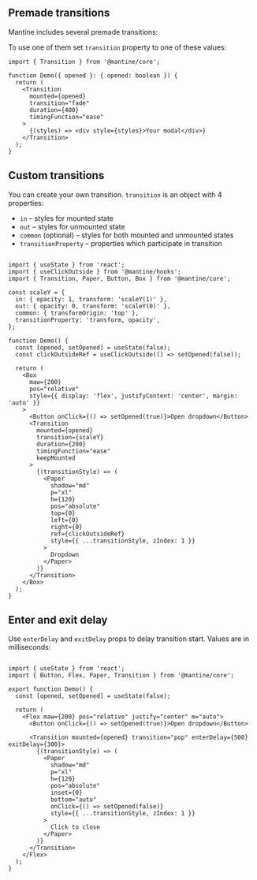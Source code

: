 ## Premade transitions

Mantine includes several premade transitions:

To use one of them set `transition` property to one of these values:

```tsx
import { Transition } from '@mantine/core';

function Demo({ opened }: { opened: boolean }) {
  return (
    <Transition
      mounted={opened}
      transition="fade"
      duration={400}
      timingFunction="ease"
    >
      {(styles) => <div style={styles}>Your modal</div>}
    </Transition>
  );
}
```

## Custom transitions

You can create your own transition. `transition` is an object with 4 properties:

-   `in` – styles for mounted state
-   `out` – styles for unmounted state
-   `common` (optional) – styles for both mounted and unmounted states
-   `transitionProperty` – properties which participate in transition

```

import { useState } from 'react';
import { useClickOutside } from '@mantine/hooks';
import { Transition, Paper, Button, Box } from '@mantine/core';

const scaleY = {
  in: { opacity: 1, transform: 'scaleY(1)' },
  out: { opacity: 0, transform: 'scaleY(0)' },
  common: { transformOrigin: 'top' },
  transitionProperty: 'transform, opacity',
};

function Demo() {
  const [opened, setOpened] = useState(false);
  const clickOutsideRef = useClickOutside(() => setOpened(false));

  return (
    <Box
      maw={200}
      pos="relative"
      style={{ display: 'flex', justifyContent: 'center', margin: 'auto' }}
    >
      <Button onClick={() => setOpened(true)}>Open dropdown</Button>
      <Transition
        mounted={opened}
        transition={scaleY}
        duration={200}
        timingFunction="ease"
        keepMounted
      >
        {(transitionStyle) => (
          <Paper
            shadow="md"
            p="xl"
            h={120}
            pos="absolute"
            top={0}
            left={0}
            right={0}
            ref={clickOutsideRef}
            style={{ ...transitionStyle, zIndex: 1 }}
          >
            Dropdown
          </Paper>
        )}
      </Transition>
    </Box>
  );
}
```

## Enter and exit delay

Use `enterDelay` and `exitDelay` props to delay transition start. Values are in milliseconds:

```

import { useState } from 'react';
import { Button, Flex, Paper, Transition } from '@mantine/core';

export function Demo() {
  const [opened, setOpened] = useState(false);

  return (
    <Flex maw={200} pos="relative" justify="center" m="auto">
      <Button onClick={() => setOpened(true)}>Open dropdown</Button>

      <Transition mounted={opened} transition="pop" enterDelay={500} exitDelay={300}>
        {(transitionStyle) => (
          <Paper
            shadow="md"
            p="xl"
            h={120}
            pos="absolute"
            inset={0}
            bottom="auto"
            onClick={() => setOpened(false)}
            style={{ ...transitionStyle, zIndex: 1 }}
          >
            Click to close
          </Paper>
        )}
      </Transition>
    </Flex>
  );
}
```